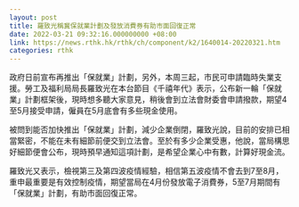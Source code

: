```yaml
---
layout: post
title: 羅致光稱冀保就業計劃及發放消費券有助市面回復正常
date: 2022-03-21 09:32:16.000000000 +08:00
link: https://news.rthk.hk/rthk/ch/component/k2/1640014-20220321.htm
categories: rthk
---
```


政府日前宣布再推出「保就業」計劃，另外，本周三起，市民可申請臨時失業支援。勞工及福利局局長羅致光在本台節目《千禧年代》表示，公布新一輪「保就業」計劃框架後，現時想多聽大家意見，稍後會到立法會財委會申請撥款，期望4至5月接受申請，僱員在5月底會有多些現金使用。

被問到能否加快推出「保就業」計劃，減少企業倒閉，羅致光說，目前的安排已相當緊密，不能在未有細節前便交到立法會。至於有多少企業受惠，他說，當局構思好細節便會公布，現時預早通知這項計劃，是希望企業心中有數，計算好現金流。

羅致光又表示，檢視第三及第四波疫情經驗，相信第五波疫情不會去到7至8月，重申最重要是有效控制疫情，期望當局在4月份發放電子消費券，5至7月期間有「保就業」計劃，有助市面回復正常。
